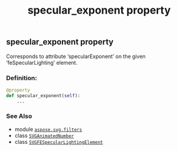 ﻿---
title: specular_exponent property
second_title: Aspose.SVG for Python via .NET API References
description: 
type: docs
weight: 880
url: /python-net/aspose.svg.filters/svgfespecularlightingelement/specular_exponent/
is_root: false
---

## specular_exponent property


Corresponds to attribute ‘specularExponent’ on the given ‘feSpecularLighting’ element.
### Definition:
```python
@property
def specular_exponent(self):
    ...
```

### See Also
* module [`aspose.svg.filters`](../../)
* class [`SVGAnimatedNumber`](/svg/python-net/aspose.svg.datatypes/svganimatednumber)
* class [`SVGFESpecularLightingElement`](/svg/python-net/aspose.svg.filters/svgfespecularlightingelement)
